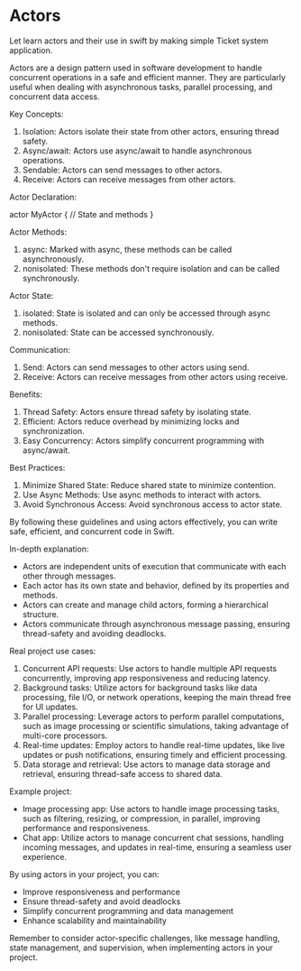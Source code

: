# Actors
Let learn actors and their use in swift by making simple Ticket system application.

Actors are a design pattern used in software development to handle concurrent operations in a safe and efficient manner. They are particularly useful when dealing with asynchronous tasks, parallel processing, and concurrent data access.

Key Concepts:

1. Isolation: Actors isolate their state from other actors, ensuring thread safety.
2. Async/await: Actors use async/await to handle asynchronous operations.
3. Sendable: Actors can send messages to other actors.
4. Receive: Actors can receive messages from other actors.

Actor Declaration:


actor MyActor {
    // State and methods
}


Actor Methods:

1. async: Marked with async, these methods can be called asynchronously.
2. nonisolated: These methods don't require isolation and can be called synchronously.

Actor State:

1. isolated: State is isolated and can only be accessed through async methods.
2. nonisolated: State can be accessed synchronously.

Communication:

1. Send: Actors can send messages to other actors using send.
2. Receive: Actors can receive messages from other actors using receive.

Benefits:

1. Thread Safety: Actors ensure thread safety by isolating state.
2. Efficient: Actors reduce overhead by minimizing locks and synchronization.
3. Easy Concurrency: Actors simplify concurrent programming with async/await.

Best Practices:

1. Minimize Shared State: Reduce shared state to minimize contention.
2. Use Async Methods: Use async methods to interact with actors.
3. Avoid Synchronous Access: Avoid synchronous access to actor state.

By following these guidelines and using actors effectively, you can write safe, efficient, and concurrent code in Swift.

In-depth explanation:

- Actors are independent units of execution that communicate with each other through messages.
- Each actor has its own state and behavior, defined by its properties and methods.
- Actors can create and manage child actors, forming a hierarchical structure.
- Actors communicate through asynchronous message passing, ensuring thread-safety and avoiding deadlocks.

Real project use cases:

1. Concurrent API requests: Use actors to handle multiple API requests concurrently, improving app responsiveness and reducing latency.
2. Background tasks: Utilize actors for background tasks like data processing, file I/O, or network operations, keeping the main thread free for UI updates.
3. Parallel processing: Leverage actors to perform parallel computations, such as image processing or scientific simulations, taking advantage of multi-core processors.
4. Real-time updates: Employ actors to handle real-time updates, like live updates or push notifications, ensuring timely and efficient processing.
5. Data storage and retrieval: Use actors to manage data storage and retrieval, ensuring thread-safe access to shared data.

Example project:

- Image processing app: Use actors to handle image processing tasks, such as filtering, resizing, or compression, in parallel, improving performance and responsiveness.
- Chat app: Utilize actors to manage concurrent chat sessions, handling incoming messages, and updates in real-time, ensuring a seamless user experience.

By using actors in your project, you can:

- Improve responsiveness and performance
- Ensure thread-safety and avoid deadlocks
- Simplify concurrent programming and data management
- Enhance scalability and maintainability

Remember to consider actor-specific challenges, like message handling, state management, and supervision, when implementing actors in your project.
